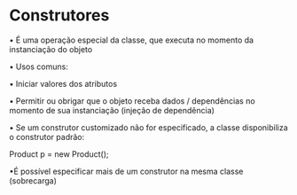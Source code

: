 # Construtores
 • É uma operação especial da classe, que executa no momento da instanciação do objeto
 
 • Usos comuns:
 
 • Iniciar valores dos atributos
 
 • Permitir ou obrigar que o objeto receba dados / dependências no momento de sua instanciação (injeção de dependência)
 
 • Se um construtor customizado não for especificado, a classe disponibiliza o construtor padrão:
 
 Product p = new Product();
 
 •É possível especificar mais de um construtor na mesma classe (sobrecarga)
